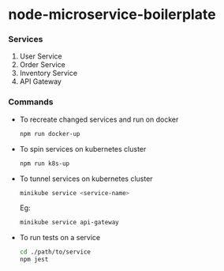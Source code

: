 # node-microservice-boilerplate
### Services
1. User Service
2. Order Service
3. Inventory Service
4. API Gateway
### Commands
- To recreate changed services and run on docker
    ```bash
    npm run docker-up
    ```
- To spin services on kubernetes cluster
    ```bash
    npm run k8s-up
    ```
- To tunnel services on kubernetes cluster
   ```bash
   minikube service <service-name>
   ```
   Eg:
   ```bash
   minikube service api-gateway
   ```
- To run tests on a service
  ```bash 
  cd ./path/to/service
  npm jest
  ```
